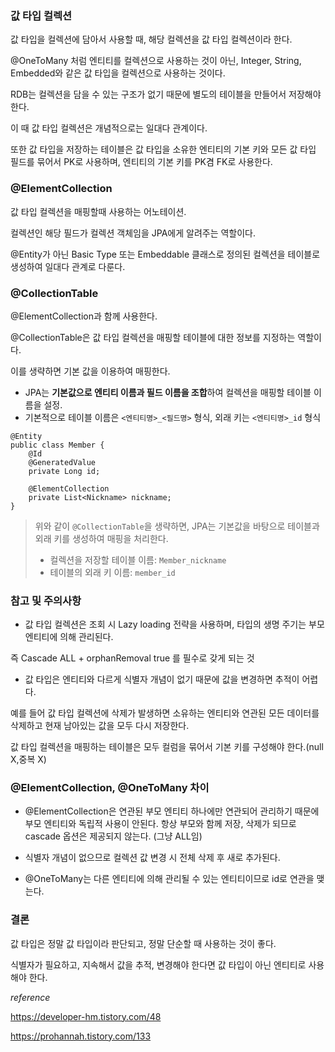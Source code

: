 ### 값 타입 컬렉션

값 타입을 컬렉션에 담아서 사용할 때, 해당 컬렉션을 값 타입 컬렉션이라 한다.

@OneToMany 처럼 엔티티를 컬렉션으로 사용하는 것이 아닌, Integer, String, Embedded와 같은 값 타입을 컬렉션으로 사용하는 것이다.

RDB는 컬렉션을 담을 수 있는 구조가 없기 때문에 별도의 테이블을 만들어서 저장해야 한다.

이 때 값 타입 컬렉션은 개념적으로는 일대다 관계이다.

또한 값 타입을 저장하는 테이블은 값 타입을 소유한 엔티티의 기본 키와 모든 값 타입 필드를 묶어서 PK로 사용하며, 엔티티의 기본 키를 PK겸 FK로 사용한다.

### @ElementCollection

값 타입 컬렉션을 매핑할때 사용하는 어노테이션.

컬렉션인 해당 필드가 컬렉션 객체임을 JPA에게 알려주는 역할이다. 

@Entity가 아닌 Basic Type 또는 Embeddable 클래스로 정의된 컬렉션을 테이블로 생성하여 일대다 관계로 다룬다.

### @CollectionTable

@ElementCollection과 함께 사용한다.

@CollectionTable은 값 타입 컬렉션을 매핑할 테이블에 대한 정보를 지정하는 역할이다.

이를 생략하면 기본 값을 이용하여 매핑한다.

- JPA는 **기본값으로 엔티티 이름과 필드 이름을 조합**하여 컬렉션을 매핑할 테이블 이름을 설정.
- 기본적으로 테이블 이름은 `<엔티티명>_<필드명>` 형식, 외래 키는 `<엔티티명>_id` 형식

```tsx
@Entity
public class Member {
    @Id
    @GeneratedValue
    private Long id;

    @ElementCollection
    private List<Nickname> nickname; 
}

```

> 위와 같이 `@CollectionTable`을 생략하면, JPA는 기본값을 바탕으로 테이블과 외래 키를 생성하여 매핑을 처리한다.
> 
> - 컬렉션을 저장할 테이블 이름: `Member_nickname`
> - 테이블의 외래 키 이름: `member_id`

### 참고 및 주의사항

- 값 타입 컬렉션은 조회 시 Lazy loading 전략을 사용하며, 타입의 생명 주기는 부모 엔티티에 의해 관리된다.

즉 Cascade ALL + orphanRemoval true 를 필수로 갖게 되는 것

- 값 타입은 엔티티와 다르게 식별자 개념이 없기 때문에 값을 변경하면 추적이 어렵다.

예를 들어 값 타입 컬렉션에 삭제가 발생하면 소유하는 엔티티와 연관된 모든 데이터를 삭제하고 현재 남아있는 값을 모두 다시 저장한다.

값 타입 컬렉션을 매핑하는 테이블은 모두 컬럼을 묶어서 기본 키를 구성해야 한다.(null X,중복 X)

### @ElementCollection, @OneToMany 차이

- @ElementCollection은 연관된 부모 엔티티 하나에만 연관되어 관리하기 때문에 부모 엔티티와 독립적 사용이 안된다. 항상 부모와 함께 저장, 삭제가 되므로 cascade 옵션은 제공되지 않는다. (그냥 ALL임)
- 식별자 개념이 없으므로 컬렉션 값 변경 시 전체 삭제 후 새로 추가된다.

- @OneToMany는 다른 엔티티에 의해 관리될 수 있는 엔티티이므로 id로 연관을 맺는다.

### 결론

값 타입은 정말 값 타입이라 판단되고, 정말 단순할 때 사용하는 것이 좋다.

식별자가 필요하고, 지속해서 값을 추적, 변경해야 한다면 값 타입이 아닌 엔티티로 사용해야 한다.

*reference*

https://developer-hm.tistory.com/48

https://prohannah.tistory.com/133
